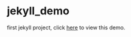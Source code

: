# jekyll_demo
first jekyll project, click [here](http://qtx.github.io/jekyll_demo "jekyll_demo") to view this demo.

 
